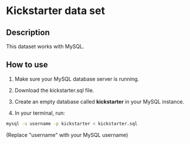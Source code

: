 # Kickstarter data set

## Description

This dataset works with MySQL.  

## How to use

1. Make sure your MySQL database server is running.

2. Download the kickstarter.sql file.

3. Create an empty database called **kickstarter** in your MySQL instance.

4. In your terminal, run:

```sh
mysql -u username -p kickstarter < kickstarter.sql
```

(Replace "username" with your MySQL username)
